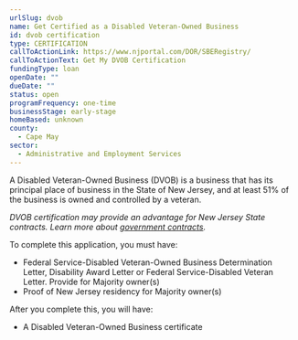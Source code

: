 ```yaml
---
urlSlug: dvob
name: Get Certified as a Disabled Veteran-Owned Business
id: dvob certification
type: CERTIFICATION
callToActionLink: https://www.njportal.com/DOR/SBERegistry/
callToActionText: Get My DVOB Certification
fundingType: loan
openDate: ""
dueDate: ""
status: open
programFrequency: one-time
businessStage: early-stage
homeBased: unknown
county:
  - Cape May
sector:
  - Administrative and Employment Services
---
```


A Disabled Veteran-Owned Business (DVOB) is a business that has its principal place of business in the State of New Jersey, and at least 51% of the business is owned and controlled by a veteran.

_DVOB certification may provide an advantage for New Jersey State contracts. Learn more about [government contracts](https://business.nj.gov/pages/contract-with-new-jersey)._

To complete this application, you must have:

- Federal Service-Disabled Veteran-Owned Business Determination Letter, Disability Award Letter or Federal Service-Disabled Veteran Letter. Provide for Majority owner(s)
- Proof of New Jersey residency for Majority owner(s)

After you complete this, you will have:

- A Disabled Veteran-Owned Business certificate
